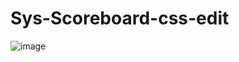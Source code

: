 # Sys-Scoreboard-css-edit

![image](https://github.com/user-attachments/assets/e5cd5c54-8986-483c-ac3e-8fe22674b372)
